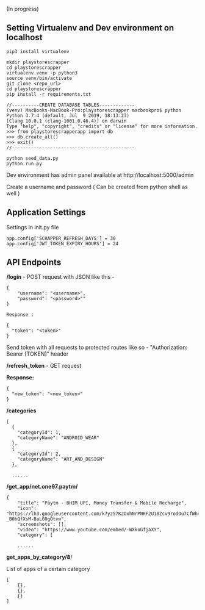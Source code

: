 (In progress)

## Setting Virtualenv and Dev environment on localhost

```
pip3 install virtualenv

mkdir playstorescrapper
cd playstorescrapper
virtualenv venv -p python3
source venv/bin/activate
git clone <repo_url>
cd playstorescrapper
pip install -r requirements.txt

//----------CREATE DATABASE TABLES-------------
(venv) MacBooks-MacBook-Pro:playstorescrapper macbookpro$ python
Python 3.7.4 (default, Jul  9 2019, 18:13:23) 
[Clang 10.0.1 (clang-1001.0.46.4)] on darwin
Type "help", "copyright", "credits" or "license" for more information.
>>> from playstorescrapperapp import db
>>> db.create_all()
>>> exit()
//---------------------------------------------

python seed_data.py
python run.py
```

Dev environment has admin panel available at http://localhost:5000/admin

Create a username and password ( Can be created from python shell as well )

## Application Settings

Settings in init.py file

```
app.config['SCRAPPER_REFRESH_DAYS'] = 30
app.config['JWT_TOKEN_EXPIRY_HOURS'] = 24
```

## API Endpoints

**/login** - POST request with JSON like this -

```
{
	"username": "<username>",
	"password": "<password>""
}

Response :

{
  "token": "<token>"
}
```

Send token with all requests to protected routes like so -  "Authorization: Bearer [TOKEN]" header

**/refresh_token** - GET request

**Response:**

```
{
  "new_token": "<new_token>"
}
```

**/categories**

```
[
  {
    "categoryId": 1,
    "categoryName": "ANDROID_WEAR"
  },
  {
    "categoryId": 2,
    "categoryName": "ART_AND_DESIGN"
  },
  
  ......
```

**/get_app/net.one97.paytm/**

```
{
    "title": "Paytm - BHIM UPI, Money Transfer & Mobile Recharge",
    "icon": "https://lh3.googleusercontent.com/k7yz57K2OxhNrPNKF2U18Zcv9rodOu7CfWh47U15FFUN8-_B0hQfXsM-BaLG0gOtvw",
    "screenshots": [],
    "video": "https://www.youtube.com/embed/-WXkoGfjaXY",
    "category": [
    
    ......
```

**get_apps_by_category/8**/

List of apps of a certain category

```
[
	{},
	{},
	{}
]
```
